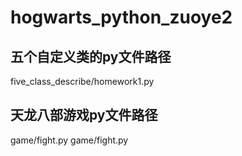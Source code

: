 # hogwarts_python_zuoye2
## 五个自定义类的py文件路径
five_class_describe/homework1.py

## 天龙八部游戏py文件路径
game/fight.py
game/fight.py